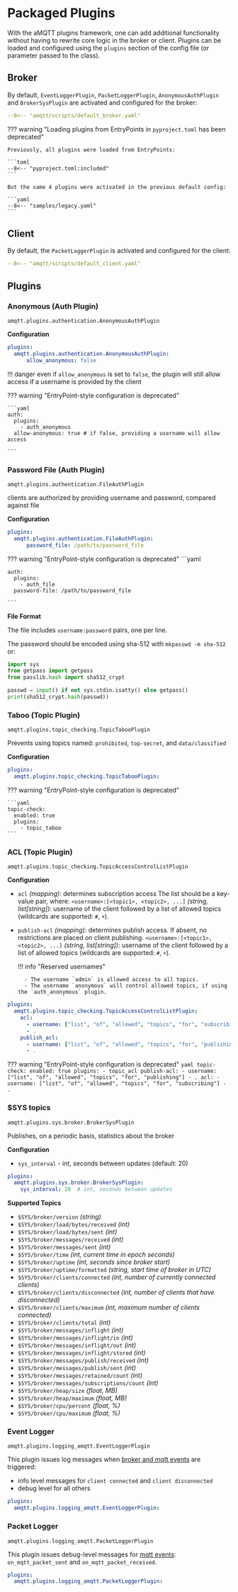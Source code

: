 # Packaged Plugins

With the aMQTT plugins framework, one can add additional functionality without
having to rewrite core logic in the broker or client. Plugins can be loaded and configured using
the `plugins` section of the config file (or parameter passed to the class). 


## Broker

By default, `EventLoggerPlugin`, `PacketLoggerPlugin`, `AnonymousAuthPlugin` and `BrokerSysPlugin` are activated
and configured for the broker:

```yaml
--8<-- "amqtt/scripts/default_broker.yaml"
```


??? warning "Loading plugins from EntryPoints in `pyproject.toml` has been deprecated"

    Previously, all plugins were loaded from EntryPoints:

    ```toml
    --8<-- "pyproject.toml:included"
    ```

    But the same 4 plugins were activated in the previous default config:

    ```yaml
    --8<-- "samples/legacy.yaml"
    ```

## Client

By default, the `PacketLoggerPlugin` is  activated  and configured for the client:

```yaml
--8<-- "amqtt/scripts/default_client.yaml"
```

## Plugins

### Anonymous (Auth Plugin)

`amqtt.plugins.authentication.AnonymousAuthPlugin`

**Configuration**

```yaml
plugins:
  amqtt.plugins.authentication.AnonymousAuthPlugin:
      allow_anonymous: false
```

!!! danger
    even if `allow_anonymous` is set to `false`, the plugin will still allow access if a username is provided by the client


??? warning "EntryPoint-style configuration is deprecated"

    ```yaml
    auth:
      plugins:
        - auth_anonymous
      allow-anonymous: true # if false, providing a username will allow access
    
    ```

### Password File (Auth Plugin)

`amqtt.plugins.authentication.FileAuthPlugin`

clients are authorized by providing username and password, compared against file

**Configuration**

```yaml
plugins:
  amqtt.plugins.authentication.FileAuthPlugin:
      password_file: /path/to/password_file
```

??? warning "EntryPoint-style configuration is deprecated"
    ```yaml
    
    auth:
      plugins:
        - auth_file
      password-file: /path/to/password_file
    
    ```

**File Format**

The file includes `username:password` pairs, one per line.

The password should be encoded using sha-512 with `mkpasswd -m sha-512` or:

```python
import sys
from getpass import getpass
from passlib.hash import sha512_crypt

passwd = input() if not sys.stdin.isatty() else getpass()
print(sha512_crypt.hash(passwd))
```

### Taboo (Topic Plugin)

`amqtt.plugins.topic_checking.TopicTabooPlugin`

Prevents using topics named: `prohibited`, `top-secret`, and `data/classified`

**Configuration**

```yaml
plugins:
  amqtt.plugins.topic_checking.TopicTabooPlugin:
```

??? warning "EntryPoint-style configuration is deprecated"

    ```yaml
    topic-check:
      enabled: true
      plugins:
        - topic_taboo
    ```

### ACL (Topic Plugin)

`amqtt.plugins.topic_checking.TopicAccessControlListPlugin`

**Configuration**

- `acl` *(mapping)*: determines subscription access
   The list should be a key-value pair, where:
        `<username>:[<topic1>, <topic2>, ...]` *(string, list[string])*: username of the client followed by a list of allowed topics (wildcards are supported: `#`, `+`).


- `publish-acl` *(mapping)*: determines publish access. If absent, no restrictions are placed on client publishing. 
        `<username>:[<topic1>, <topic2>, ...]` *(string, list[string])*: username of the client followed by a list of allowed topics (wildcards are supported: `#`, `+`).

    !!! info "Reserved usernames"

        - The username `admin` is allowed access to all topics.
        - The username `anonymous` will control allowed topics, if using the `auth_anonymous` plugin.

```yaml
plugins:
  amqtt.plugins.topic_checking.TopicAccessControlListPlugin:
    acl:
      - username: ["list", "of", "allowed", "topics", "for", "subscribing"]
      - .
    publish_acl:
      - username: ["list", "of", "allowed", "topics", "for", "publishing"]
      - .
```

??? warning "EntryPoint-style configuration is deprecated"
    ```yaml
    topic-check:
      enabled: true
      plugins:
        - topic_acl
      publish-acl:
        - username: ["list", "of", "allowed", "topics", "for", "publishing"]
        - .
      acl:
        - username: ["list", "of", "allowed", "topics", "for", "subscribing"]
        - .
    ```

### $SYS topics

`amqtt.plugins.sys.broker.BrokerSysPlugin`

Publishes, on a periodic basis, statistics about the broker

**Configuration**

- `sys_interval` - int, seconds between updates (default: 20)

```yaml
plugins:
  amqtt.plugins.sys.broker.BrokerSysPlugin:
    sys_interval: 20  # int, seconds between updates
```

**Supported Topics**

- `$SYS/broker/version` *(string)*
- `$SYS/broker/load/bytes/received` *(int)*
- `$SYS/broker/load/bytes/sent` *(int)*
- `$SYS/broker/messages/received`  *(int)*
- `$SYS/broker/messages/sent`  *(int)*
- `$SYS/broker/time`  *(int, current time in epoch seconds)*
- `$SYS/broker/uptime` *(int, seconds since broker start)*
- `$SYS/broker/uptime/formatted` *(string, start time of broker in UTC)*
- `$SYS/broker/clients/connected` *(int, number of currently connected clients)*
- `$SYS/broker/clients/disconnected` *(int, number of clients that have disconnected)*
- `$SYS/broker/clients/maximum` *(int, maximum number of clients connected)*
- `$SYS/broker/clients/total` *(int)*
- `$SYS/broker/messages/inflight` *(int)*
- `$SYS/broker/messages/inflight/in` *(int)*
- `$SYS/broker/messages/inflight/out` *(int)*
- `$SYS/broker/messages/inflight/stored` *(int)*
- `$SYS/broker/messages/publish/received` *(int)*
- `$SYS/broker/messages/publish/sent` *(int)*
- `$SYS/broker/messages/retained/count` *(int)*
- `$SYS/broker/messages/subscriptions/count` *(int)*
- `$SYS/broker/heap/size` *(float, MB)*
- `$SYS/broker/heap/maximum` *(float, MB)*
- `$SYS/broker/cpu/percent` *(float, %)*
- `$SYS/broker/cpu/maximum` *(float, %)*


### Event Logger

`amqtt.plugins.logging_amqtt.EventLoggerPlugin`

This plugin issues log messages when [broker and mqtt events](custom_plugins.md#events) are triggered:

- info level messages for `client connected` and `client disconnected`
- debug level for all others

```yaml
plugins:
  amqtt.plugins.logging_amqtt.EventLoggerPlugin:
```


### Packet Logger

`amqtt.plugins.logging_amqtt.PacketLoggerPlugin`

This plugin issues debug-level messages for [mqtt events](custom_plugins.md#client-and-broker): `on_mqtt_packet_sent`
and `on_mqtt_packet_received`.

```yaml
plugins:
  amqtt.plugins.logging_amqtt.PacketLoggerPlugin:
```
